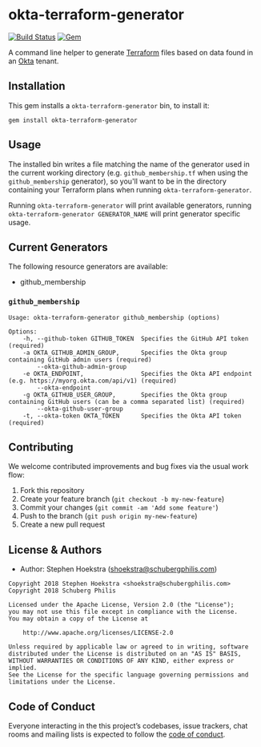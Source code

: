 # okta-terraform-generator

[![Build Status](https://travis-ci.org/schubergphilis/okta-terraform-generator.svg?branch=master)](https://travis-ci.org/schubergphilis/okta-terraform-generator)
[![Gem](https://img.shields.io/gem/v/okta-terraform-generator.svg)](https://rubygems.org/gems/okta-terraform-generator)

A command line helper to generate [Terraform](https://www.terraform.io/) files based on data found in an [Okta](https://www.okta.com/) tenant.

## Installation

This gem installs a `okta-terraform-generator` bin, to install it:

```
gem install okta-terraform-generator
```

## Usage

The installed bin writes a file matching the name of the generator used in the current working directory (e.g. `github_membership.tf` when using the `github_membership` generator), so you'll want to be in the directory containing your Terraform plans when running `okta-terraform-generator`.

Running `okta-terraform-generator` will print available generators, running `okta-terraform-generator GENERATOR_NAME` will print generator specific usage.

## Current Generators

The following resource generators are available:
  * github_membership

### `github_membership`

```
Usage: okta-terraform-generator github_membership (options)

Options:
    -h, --github-token GITHUB_TOKEN  Specifies the GitHub API token (required)
    -a OKTA_GITHUB_ADMIN_GROUP,      Specifies the Okta group containing GitHub admin users (required)
        --okta-github-admin-group
    -e OKTA_ENDPOINT,                Specifies the Okta API endpoint (e.g. https://myorg.okta.com/api/v1) (required)
        --okta-endpoint
    -g OKTA_GITHUB_USER_GROUP,       Specifies the Okta group containing GitHub users (can be a comma separated list) (required)
        --okta-github-user-group
    -t, --okta-token OKTA_TOKEN      Specifies the Okta API token (required)
```

## Contributing

We welcome contributed improvements and bug fixes via the usual work flow:

1. Fork this repository
1. Create your feature branch (`git checkout -b my-new-feature`)
1. Commit your changes (`git commit -am 'Add some feature'`)
1. Push to the branch (`git push origin my-new-feature`)
1. Create a new pull request

## License & Authors

* Author: Stephen Hoekstra (shoekstra@schubergphilis.com)

```
Copyright 2018 Stephen Hoekstra <shoekstra@schubergphilis.com>
Copyright 2018 Schuberg Philis

Licensed under the Apache License, Version 2.0 (the "License");
you may not use this file except in compliance with the License.
You may obtain a copy of the License at

    http://www.apache.org/licenses/LICENSE-2.0

Unless required by applicable law or agreed to in writing, software
distributed under the License is distributed on an "AS IS" BASIS,
WITHOUT WARRANTIES OR CONDITIONS OF ANY KIND, either express or implied.
See the License for the specific language governing permissions and
limitations under the License.
```

## Code of Conduct

Everyone interacting in the this project’s codebases, issue trackers, chat rooms and mailing lists is expected to follow the [code of conduct](https://github.com/schubergphilis/okta-terraform-generator/blob/master/CODE_OF_CONDUCT.md).
